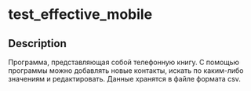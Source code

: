 # test_effective_mobile

## Description
Программа, представляющая собой телефонную книгу. С помощью программы можно добавлять новые контакты, искать по каким-либо значениям и редактировать. Данные хранятся в файле формата csv.
